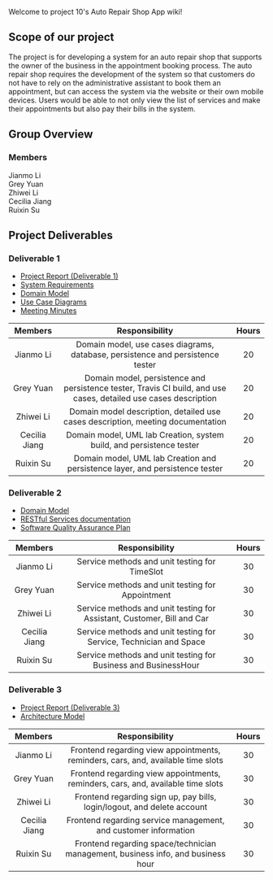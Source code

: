Welcome to project 10's Auto Repair Shop App wiki!  

## **Scope of our project**  
The project is for developing a system for an auto repair shop that supports the owner of the business in the appointment booking process. The auto repair shop requires the development of the system so that customers do not have to rely on the administrative assistant to book them an appointment, but can access the system via the website or their own mobile devices. Users would be able to not only view the list of services and make their appointments but also pay their bills in the system.

## **Group Overview**  
### Members
Jianmo Li  
Grey Yuan  
Zhiwei Li  
Cecilia Jiang  
Ruixin Su  

## **Project Deliverables**  
### Deliverable 1
* [Project Report (Deliverable 1)](https://github.com/McGill-ECSE321-Winter2021/project-group-10/wiki/Deliverable-1)
* [System Requirements](https://github.com/McGill-ECSE321-Winter2021/project-group-10/wiki/Functional-and-non-functional-requirements)
* [Domain Model](https://github.com/McGill-ECSE321-Winter2021/project-group-10/wiki/Domain-Model)
* [Use Case Diagrams](https://github.com/McGill-ECSE321-Winter2021/project-group-10/wiki/Use-Case-Diagrams)
* [Meeting Minutes](https://github.com/McGill-ECSE321-Winter2021/project-group-10/wiki/Meeting-Documentation)

|   Members | Responsibility  | Hours  |
| :-------: | :-------------: | :-: |
| Jianmo Li | Domain model, use cases diagrams, database, persistence and persistence tester | 20 |
| Grey Yuan | Domain model, persistence and persistence tester, Travis CI build, and use cases, detailed use cases description | 20 |
| Zhiwei Li | Domain model description, detailed use cases description, meeting documentation | 20 |
| Cecilia Jiang |Domain model, UML lab Creation, system build, and persistence tester | 20 |
| Ruixin Su | Domain model, UML lab Creation and persistence layer, and persistence tester | 20 |

### Deliverable 2  
* [Domain Model](https://github.com/McGill-ECSE321-Winter2021/project-group-10/wiki/Domain-Model)
* [RESTful Services documentation](https://github.com/McGill-ECSE321-Winter2021/project-group-10/wiki/RESTful-Services-Documentation)
* [Software Quality Assurance Plan](https://github.com/McGill-ECSE321-Winter2021/project-group-10/wiki/Software-Quality-Assurance-Plan)

|   Members | Responsibility  | Hours  |
| :-------: | :-------------: | :-: |
| Jianmo Li | Service methods and unit testing for TimeSlot | 30 |
| Grey Yuan | Service methods and unit testing for Appointment | 30 |
| Zhiwei Li | Service methods and unit testing for Assistant, Customer, Bill and Car | 30 |
| Cecilia Jiang | Service methods and unit testing for Service, Technician and Space | 30 |
| Ruixin Su | Service methods and unit testing for Business and BusinessHour | 30 |  


### Deliverable 3  
* [Project Report (Deliverable 3)](https://github.com/McGill-ECSE321-Winter2021/project-group-10/wiki/Deliverable-3)
* [Architecture Model](https://github.com/McGill-ECSE321-Winter2021/project-group-10/wiki/Architecture-Model)

|   Members | Responsibility  | Hours  |
| :-------: | :-------------: | :-: |
| Jianmo Li | Frontend regarding view appointments, reminders, cars, and, available time slots | 30 |
| Grey Yuan | Frontend regarding view appointments, reminders, cars, and, available time slots | 30 |
| Zhiwei Li | Frontend regarding sign up, pay bills, login/logout, and delete account | 30 |
| Cecilia Jiang | Frontend regarding service management, and customer information | 30 |
| Ruixin Su | Frontend regarding space/technician management, business info, and business hour | 30 |  
